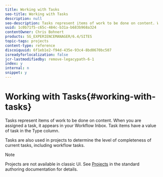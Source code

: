 ```yaml
---
title: Working with Tasks
seo-title: Working with Tasks
description: null
seo-description: Tasks represent items of work to be done on content. When you are assigned a task, it appears in your Workflow Inbox. Task items have a value of task in the Type column.
uuid: 1c0b71f5-c65c-484c-b31a-b683b968a324
contentOwner: Chris Bohnert
products: SG_EXPERIENCEMANAGER/6.4/SITES
topic-tags: projects
content-type: reference
discoiquuid: 6f1eb1e2-f94d-435e-93c4-8bd0670bc507
isreadyforlocalization: false
jcr-lastmodifiedby: remove-legacypath-6-1
index: y
internal: n
snippet: y
---
```


# Working with Tasks{#working-with-tasks}

Tasks represent items of work to be done on content. When you are assigned a task, it appears in your Workflow Inbox. Task items have a value of task in the Type column.

Tasks are also used in projects to determine the level of completeness of current tasks, including workflow tasks.

>[!NOTE]
>
>Projects are not available in classic UI. See [Projects](../../authoring/using/projects.md) in the standard authoring documentation for details.

